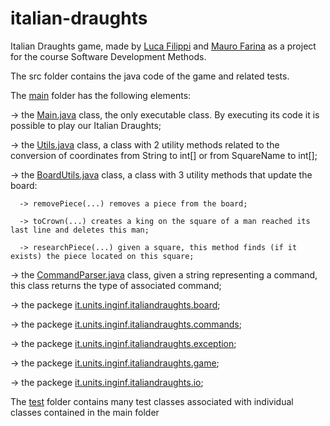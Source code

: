 # italian-draughts

Italian Draughts game, made by [Luca Filippi](https://github.com/Luca-Filippi) and [Mauro Farina](https://github.com/mauro-farina) as a project for the course Software Development Methods.

The src folder contains the java code of the game and related tests.

The [main](https://github.com/mauro-farina/italian-draughts/tree/main/src/main/java/it/units/inginf/italiandraughts) folder has the following elements:

-> the [Main.java](https://github.com/mauro-farina/italian-draughts/blob/main/src/main/java/it/units/inginf/italiandraughts/Main.java) class, the only executable class. By executing its code it is possible to play our Italian Draughts;

-> the [Utils.java](https://github.com/mauro-farina/italian-draughts/blob/main/src/main/java/it/units/inginf/italiandraughts/Utils.java) class, a class with 2 utility methods related to the conversion of coordinates from String to int[] or from SquareName to int[];

-> the [BoardUtils.java](https://github.com/mauro-farina/italian-draughts/blob/main/src/main/java/it/units/inginf/italiandraughts/BoardUtils.java) class, a class with 3 utility methods that update the board:

      -> removePiece(...) removes a piece from the board;
      
      -> toCrown(...) creates a king on the square of a man reached its last line and deletes this man;
      
      -> researchPiece(...) given a square, this method finds (if it exists) the piece located on this square;
      
-> the [CommandParser.java](https://github.com/mauro-farina/italian-draughts/blob/main/src/main/java/it/units/inginf/italiandraughts/CommandParser.java) class, given a string representing a command, this class returns the type of associated command;

-> the packege [it.units.inginf.italiandraughts.board](https://github.com/mauro-farina/italian-draughts/tree/main/src/main/java/it/units/inginf/italiandraughts/board);

-> the packege [it.units.inginf.italiandraughts.commands](https://github.com/mauro-farina/italian-draughts/tree/main/src/main/java/it/units/inginf/italiandraughts/commands);

-> the packege [it.units.inginf.italiandraughts.exception](https://github.com/mauro-farina/italian-draughts/tree/main/src/main/java/it/units/inginf/italiandraughts/exception);

-> the packege [it.units.inginf.italiandraughts.game](https://github.com/mauro-farina/italian-draughts/tree/main/src/main/java/it/units/inginf/italiandraughts/game);

-> the packege [it.units.inginf.italiandraughts.io](https://github.com/mauro-farina/italian-draughts/tree/main/src/main/java/it/units/inginf/italiandraughts/io);


The [test](https://github.com/mauro-farina/italian-draughts/tree/main/src/test/java/it/units/inginf/italiandraughts) folder contains many test classes associated with individual classes contained in the main folder
